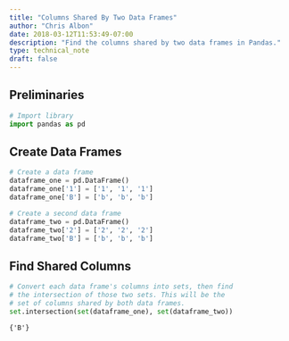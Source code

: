 ```yaml
---
title: "Columns Shared By Two Data Frames"
author: "Chris Albon"
date: 2018-03-12T11:53:49-07:00
description: "Find the columns shared by two data frames in Pandas."
type: technical_note
draft: false
---
```

## Preliminaries


```python
# Import library
import pandas as pd
```

## Create Data Frames


```python
# Create a data frame
dataframe_one = pd.DataFrame()
dataframe_one['1'] = ['1', '1', '1']
dataframe_one['B'] = ['b', 'b', 'b']

# Create a second data frame
dataframe_two = pd.DataFrame()
dataframe_two['2'] = ['2', '2', '2']
dataframe_two['B'] = ['b', 'b', 'b']
```

## Find Shared Columns


```python
# Convert each data frame's columns into sets, then find
# the intersection of those two sets. This will be the
# set of columns shared by both data frames.
set.intersection(set(dataframe_one), set(dataframe_two))
```




    {'B'}


